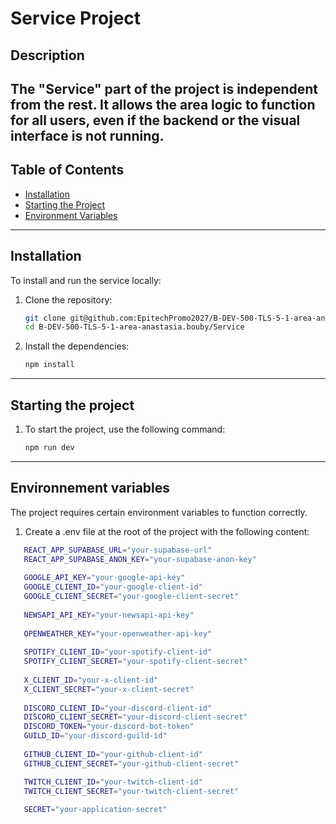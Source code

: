 # Service Project

## Description

The "Service" part of the project is independent from the rest. 
It allows the area logic to function for all users, even if the backend or the visual interface is not running.
---

## Table of Contents

-   [Installation](#installation)
-   [Starting the Project](#starting-the-project)
-   [Environment Variables](#environment-variables)

---

## Installation

To install and run the service locally:

1. Clone the repository:

    ```bash
    git clone git@github.com:EpitechPromo2027/B-DEV-500-TLS-5-1-area-anastasia.bouby.git
    cd B-DEV-500-TLS-5-1-area-anastasia.bouby/Service
    ```

2. Install the dependencies:
    ```bash
    npm install
    ```

---

## Starting the project

1. To start the project, use the following command:
    ```bash
    npm run dev
    ```

---

## Environnement variables

The project requires certain environment variables to function correctly.

1. Create a .env file at the root of the project with the following content:

```bash
   REACT_APP_SUPABASE_URL="your-supabase-url"
   REACT_APP_SUPABASE_ANON_KEY="your-supabase-anon-key"
   
   GOOGLE_API_KEY="your-google-api-key"
   GOOGLE_CLIENT_ID="your-google-client-id"
   GOOGLE_CLIENT_SECRET="your-google-client-secret"
   
   NEWSAPI_API_KEY="your-newsapi-api-key"
   
   OPENWEATHER_KEY="your-openweather-api-key"
   
   SPOTIFY_CLIENT_ID="your-spotify-client-id"
   SPOTIFY_CLIENT_SECRET="your-spotify-client-secret"
   
   X_CLIENT_ID="your-x-client-id"
   X_CLIENT_SECRET="your-x-client-secret"
   
   DISCORD_CLIENT_ID="your-discord-client-id"
   DISCORD_CLIENT_SECRET="your-discord-client-secret"
   DISCORD_TOKEN="your-discord-bot-token"
   GUILD_ID="your-discord-guild-id"
   
   GITHUB_CLIENT_ID="your-github-client-id"
   GITHUB_CLIENT_SECRET="your-github-client-secret"

   TWITCH_CLIENT_ID="your-twitch-client-id"
   TWITCH_CLIENT_SECRET="your-twitch-client-secret"
   
   SECRET="your-application-secret"
   ```
